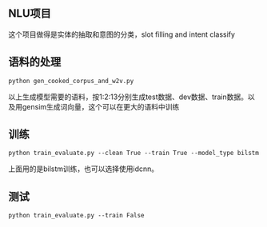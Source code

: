 ## NLU项目
这个项目做得是实体的抽取和意图的分类，slot filling and intent classify

## 语料的处理
```
python gen_cooked_corpus_and_w2v.py
```
以上生成模型需要的语料，按1:2:13分别生成test数据、dev数据、train数据。以及用gensim生成词向量，这个可以在更大的语料中训练

## 训练
```
python train_evaluate.py --clean True --train True --model_type bilstm
```
上面用的是bilstm训练，也可以选择使用idcnn。

## 测试
```
python train_evaluate.py --train False
```